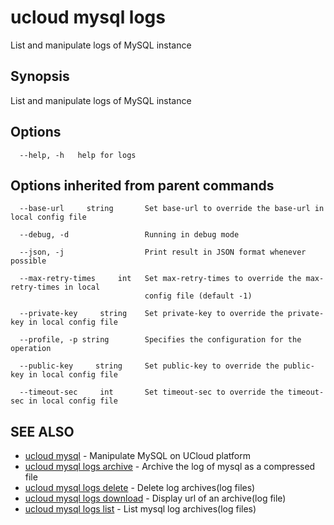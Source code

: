 # ucloud mysql logs

List and manipulate logs of MySQL instance

## Synopsis

List and manipulate logs of MySQL instance

## Options

```
  --help, -h   help for logs 

```

## Options inherited from parent commands

```
  --base-url     string       Set base-url to override the base-url in local config file 

  --debug, -d                 Running in debug mode 

  --json, -j                  Print result in JSON format whenever possible 

  --max-retry-times     int   Set max-retry-times to override the max-retry-times in local
                              config file (default -1) 

  --private-key     string    Set private-key to override the private-key in local config file 

  --profile, -p string        Specifies the configuration for the operation 

  --public-key     string     Set public-key to override the public-key in local config file 

  --timeout-sec     int       Set timeout-sec to override the timeout-sec in local config file 

```

## SEE ALSO

* [ucloud mysql](cli/cmd/ucloud/mysql)	 - Manipulate MySQL on UCloud platform
* [ucloud mysql logs archive](cli/cmd/ucloud/mysql/logs/archive)	 - Archive the log of mysql as a compressed file
* [ucloud mysql logs delete](cli/cmd/ucloud/mysql/logs/delete)	 - Delete log archives(log files)
* [ucloud mysql logs download](cli/cmd/ucloud/mysql/logs/download)	 - Display url of an archive(log file)
* [ucloud mysql logs list](cli/cmd/ucloud/mysql/logs/list)	 - List mysql log archives(log files)

